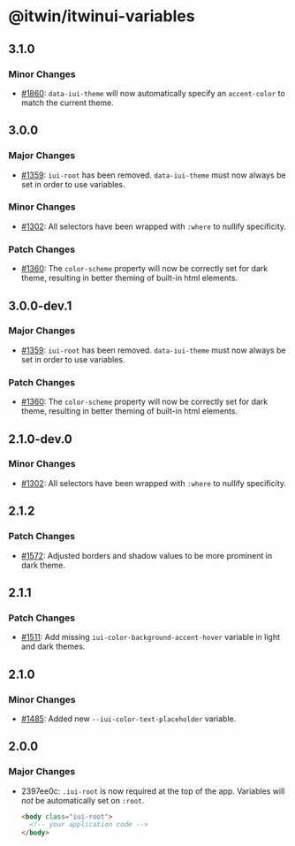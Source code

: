 # @itwin/itwinui-variables

## 3.1.0

### Minor Changes

- [#1860](https://github.com/iTwin/iTwinUI/pull/1860): `data-iui-theme` will now automatically specify an `accent-color` to match the current theme.

## 3.0.0

### Major Changes

- [#1359](https://github.com/iTwin/iTwinUI/pull/1359): `iui-root` has been removed. `data-iui-theme` must now always be set in order to use variables.

### Minor Changes

- [#1302](https://github.com/iTwin/iTwinUI/pull/1302): All selectors have been wrapped with `:where` to nullify specificity.

### Patch Changes

- [#1360](https://github.com/iTwin/iTwinUI/pull/1360): The `color-scheme` property will now be correctly set for dark theme, resulting in better theming of built-in html elements.

## 3.0.0-dev.1

### Major Changes

- [#1359](https://github.com/iTwin/iTwinUI/pull/1359): `iui-root` has been removed. `data-iui-theme` must now always be set in order to use variables.

### Patch Changes

- [#1360](https://github.com/iTwin/iTwinUI/pull/1360): The `color-scheme` property will now be correctly set for dark theme, resulting in better theming of built-in html elements.

## 2.1.0-dev.0

### Minor Changes

- [#1302](https://github.com/iTwin/iTwinUI/pull/1302): All selectors have been wrapped with `:where` to nullify specificity.

## 2.1.2

### Patch Changes

- [#1572](https://github.com/iTwin/iTwinUI/pull/1572): Adjusted borders and shadow values to be more prominent in dark theme.

## 2.1.1

### Patch Changes

- [#1511](https://github.com/iTwin/iTwinUI/pull/1511): Add missing `iui-color-background-accent-hover` variable in light and dark themes.

## 2.1.0

### Minor Changes

- [#1485](https://github.com/iTwin/iTwinUI/pull/1485): Added new `--iui-color-text-placeholder` variable.

## 2.0.0

### Major Changes

- 2397ee0c: `.iui-root` is now required at the top of the app. Variables will _not_ be automatically set on `:root`.

  ```html
  <body class="iui-root">
    <!-- your application code -->
  </body>
  ```
